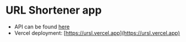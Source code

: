# URL Shortener app

- API can be found [here](https://github.com/agustinb-dev/urls-server)
- Vercel deployment: [https://ursl.vercel.app](https://ursl.vercel.app)
